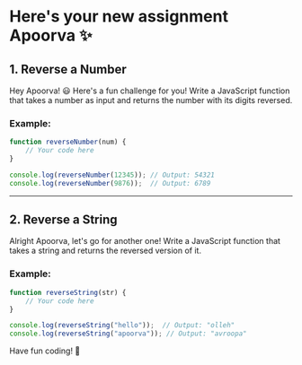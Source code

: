 # Here's your new assignment Apoorva ✨

## 1. Reverse a Number
Hey Apoorva! 😃 Here's a fun challenge for you! Write a JavaScript function that takes a number as input and returns the number with its digits reversed.

### Example:
```js
function reverseNumber(num) {
    // Your code here
}

console.log(reverseNumber(12345)); // Output: 54321
console.log(reverseNumber(9876));  // Output: 6789
```

---

## 2. Reverse a String
Alright Apoorva, let's go for another one! Write a JavaScript function that takes a string and returns the reversed version of it.

### Example:
```js
function reverseString(str) {
    // Your code here
}

console.log(reverseString("hello"));  // Output: "olleh"
console.log(reverseString("apoorva")); // Output: "avroopa"
```

Have fun coding! 🚀
